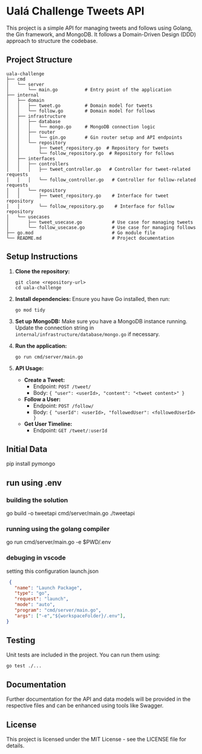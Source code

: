 # Ualá Challenge Tweets API

This project is a simple API for managing tweets and follows using Golang, the Gin framework, and MongoDB. It follows a Domain-Driven Design (DDD) approach to structure the codebase.

## Project Structure

```
uala-challenge
├── cmd
│   └── server
│       └── main.go          # Entry point of the application
├── internal
│   ├── domain
│   │   ├── tweet.go         # Domain model for tweets
│   │   └── follow.go        # Domain model for follows
│   ├── infrastructure
│   │   ├── database
│   │   │   └── mongo.go     # MongoDB connection logic
│   │   ├── router
│   │   │   └── gin.go       # Gin router setup and API endpoints
│   │   └── repository
│   │       ├── tweet_repository.go  # Repository for tweets
│   │       └── follow_repository.go  # Repository for follows
│   ├── interfaces
│   │   ├── controllers
│   │   │   ├── tweet_controller.go   # Controller for tweet-related requests
│   │   │   └── follow_controller.go   # Controller for follow-related requests
│   │   └── repository
│   │       ├── tweet_repository.go    # Interface for tweet repository
│   │       └── follow_repository.go    # Interface for follow repository
│   └── usecases
│       ├── tweet_usecase.go           # Use case for managing tweets
│       └── follow_usecase.go          # Use case for managing follows
├── go.mod                             # Go module file
└── README.md                          # Project documentation
```

## Setup Instructions

1. **Clone the repository:**
   ```
   git clone <repository-url>
   cd uala-challenge
   ```

2. **Install dependencies:**
   Ensure you have Go installed, then run:
   ```
   go mod tidy
   ```

3. **Set up MongoDB:**
   Make sure you have a MongoDB instance running. Update the connection string in `internal/infrastructure/database/mongo.go` if necessary.

4. **Run the application:**
   ```
   go run cmd/server/main.go
   ```

5. **API Usage:**
   - **Create a Tweet:**
     - Endpoint: `POST /tweet/`
     - Body: `{ "user": <userId>, "content": "<tweet content>" }`
   - **Follow a User:**
     - Endpoint: `POST /follow/`
     - Body: `{ "userId": <userId>, "followedUser": <followedUserId> }`
   - **Get User Timeline:**
     - Endpoint: `GET /tweet/:userId`

## Initial Data
pip install pymongo

## run using .env
### building the solution
go build -o tweetapi cmd/server/main.go
./tweetapi
### running using the golang compiler
go run cmd/server/main.go -e $PWD/.env
### debuging in vscode
setting this configuration launch.json
```json
 {
   "name": "Launch Package",
   "type": "go",
   "request": "launch",
   "mode": "auto",
   "program": "cmd/server/main.go",
   "args": ["-e","${workspaceFolder}/.env"],
}
```

## Testing

Unit tests are included in the project. You can run them using:
```
go test ./...
```

## Documentation

Further documentation for the API and data models will be provided in the respective files and can be enhanced using tools like Swagger.

## License

This project is licensed under the MIT License - see the LICENSE file for details.